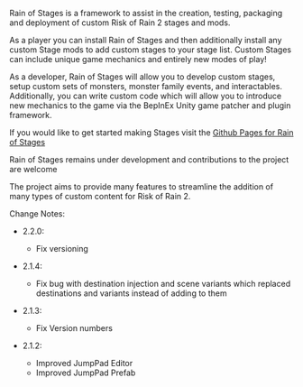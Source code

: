 ﻿Rain of Stages is a framework to assist in the creation, testing, packaging and deployment of custom Risk of Rain 2 stages and mods.

As a player you can install Rain of Stages and then additionally install any custom Stage mods to add custom stages to your stage list.
Custom Stages can include unique game mechanics and entirely new modes of play!

As a developer, Rain of Stages will allow you to develop custom stages, setup custom sets of monsters, monster family events, and interactables.
Additionally, you can write custom code which will allow you to introduce new mechanics to the game via the BepInEx Unity game patcher and plugin framework.

If you would like to get started making Stages visit the [Github Pages for Rain of Stages](https://passivepicasso.github.io/Rain-of-Stages/)

Rain of Stages remains under development and contributions to the project are welcome

The project aims to provide many features to streamline the addition of many types of custom content for Risk of Rain 2.


Change Notes:
* 2.2.0:
  * Fix versioning

* 2.1.4:
  * Fix bug with destination injection and scene variants which replaced destinations and variants instead of adding to them

* 2.1.3:
  * Fix Version numbers

* 2.1.2:
  * Improved JumpPad Editor
  * Improved JumpPad Prefab